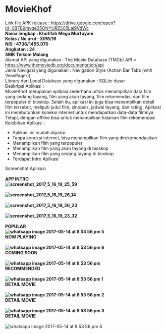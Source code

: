 # MovieKhof<br>
 Link file APK release : https://drive.google.com/open?id=0B7B9myqe35ONYURZS05Lal9VdWc <br>
 <b>Nama lengkap : Khofifah Mega Murfuyani<br>
 Kelas / No urut : XIR6/16 <br>
 NIS : 4736/1455.070 <br>
 Angkatan : 24 <br>
 SMK Telkom Malang </b><br> 
 Alamat API yang digunakan : The Movie Database (TMDb) API = https://www.themoviedb.org/documentation/api <br> 
 Jenis Navigasi yang digunakan : Navigation Style (Action Bar Tabs (with ViewPager)) <br> 
 Library dari Local Database yang digunakan : SQLite dasar <br>
 Deskripsi Aplikasi : <br>
 MovieKhof merupakan aplikasi sederhana untuk menampilkan data film yang sedang tayang, film yang akan tayang, film rekomendasi dan film 
 terpopuler di bioskop. Selain itu, aplikasi ini juga bisa menampilkan detail film tersebut, meliputi judul film, sinopsis, jadwal tayang, 
 dan rating. Aplikasi ini membutuhkan koneksi internet untuk mendapatkan data-data filmnya. Tetapi, dengan offline bisa untuk menampilkan 
 halaman film rekomendasi. <br>
 Kelebihan Aplikasi : <br>
 - Aplikasi ini mudah dipakai <br>
 - Tanpa koneksi internet, bisa menampilkan film yang direkomendasikan <br>
 - Menampilkan film yang terpopuler <br>
 - Menampilkan film yang akan tayang di bioskop <br>
 - Menampilkan film yang sedang tayang di bioskop <br>
 - Terdapat Intro Aplikasi <br>
 
 Screenshot Aplikasi <br><br>
 <b>
 APP INTRO<br>
 ![screenshot_2017_5_16_19_25_59](https://cloud.githubusercontent.com/assets/22130460/26107246/d01c535c-3a72-11e7-8355-933a4a9de327.png)<br><br>
![screenshot_2017_5_16_19_26_14](https://cloud.githubusercontent.com/assets/22130460/26107244/d013b9f4-3a72-11e7-8e71-8ea54b9666d4.png)<br><br>
![screenshot_2017_5_16_19_26_23](https://cloud.githubusercontent.com/assets/22130460/26107248/d077b152-3a72-11e7-8abb-c88d85ff10f5.png)<br><br>
![screenshot_2017_5_16_19_23_32](https://cloud.githubusercontent.com/assets/22130460/26107249/d091de2e-3a72-11e7-98d3-3d69deb20e70.png)
<br><br>
 POPULAR<br>
 ![whatsapp image 2017-05-14 at 8 53 56 pm 5](https://cloud.githubusercontent.com/assets/22132634/26034520/2324b74c-38e8-11e7-9d4f-3f5215c29240.jpeg)<br>
 NOW PLAYING<br><br>
 ![whatsapp image 2017-05-14 at 8 53 56 pm 6](https://cloud.githubusercontent.com/assets/22132634/26034521/2325736c-38e8-11e7-963f-895a635284a0.jpeg)<br>
 COMING SOON<br><br>
 ![whatsapp image 2017-05-14 at 8 53 56 pm](https://cloud.githubusercontent.com/assets/22132634/26034522/23283430-38e8-11e7-8b89-244587e55bae.jpeg)<br>
 RECOMMENDED<br><br>
 ![whatsapp image 2017-05-14 at 8 53 56 pm 1](https://cloud.githubusercontent.com/assets/22132634/26034523/232911ca-38e8-11e7-81d3-7ff6caa6d7de.jpeg)<br>
 DETAIL MOVIE<br><br>
 ![whatsapp image 2017-05-14 at 8 53 56 pm 2](https://cloud.githubusercontent.com/assets/22132634/26034525/2331f812-38e8-11e7-9ccb-100a4354789e.jpeg)<br>
 DETAIL MOVIE<br><br>
 ![whatsapp image 2017-05-14 at 8 53 56 pm 3](https://cloud.githubusercontent.com/assets/22132634/26034524/232f3b2c-38e8-11e7-98c4-a698cfa7ef65.jpeg)<br>
 DETAIL MOVIE</b><br><br>
 ![whatsapp image 2017-05-14 at 8 53 56 pm 4](https://cloud.githubusercontent.com/assets/22132634/26034527/2358ae58-38e8-11e7-89ab-771a4a48f9ad.jpeg)<br>
